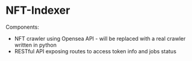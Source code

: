 # NFT-Indexer

Components:
- NFT crawler using Opensea API - will be replaced with a real crawler written in python
- RESTful API exposing routes to access token info and jobs status

